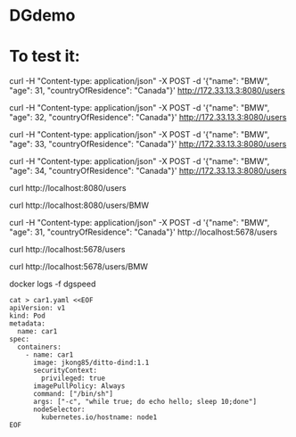 # DGdemo


# To test it:

curl -H "Content-type: application/json" -X POST -d '{"name": "BMW", "age": 31, "countryOfResidence": "Canada"}' http://172.33.13.3:8080/users

curl -H "Content-type: application/json" -X POST -d '{"name": "BMW", "age": 32, "countryOfResidence": "Canada"}' http://172.33.13.3:8080/users

curl -H "Content-type: application/json" -X POST -d '{"name": "BMW", "age": 33, "countryOfResidence": "Canada"}' http://172.33.13.3:8080/users

curl -H "Content-type: application/json" -X POST -d '{"name": "BMW", "age": 34, "countryOfResidence": "Canada"}' http://172.33.13.3:8080/users


curl http://localhost:8080/users


curl http://localhost:8080/users/BMW


curl -H "Content-type: application/json" -X POST -d '{"name": "BMW", "age": 31, "countryOfResidence": "Canada"}' http://localhost:5678/users

curl http://localhost:5678/users

curl http://localhost:5678/users/BMW


docker logs -f dgspeed


```shell
cat > car1.yaml <<EOF
apiVersion: v1
kind: Pod
metadata:
  name: car1
spec:
  containers:
    - name: car1
      image: jkong85/ditto-dind:1.1
      securityContext:
        privileged: true
      imagePullPolicy: Always
      command: ["/bin/sh"]
      args: ["-c", "while true; do echo hello; sleep 10;done"]
      nodeSelector:
        kubernetes.io/hostname: node1
EOF
```
